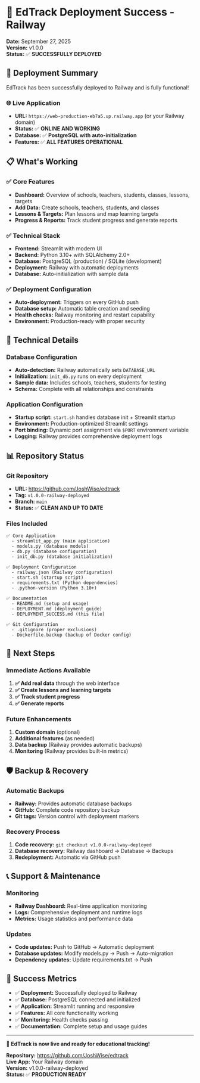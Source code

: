 # 🎉 EdTrack Deployment Success - Railway

**Date:** September 27, 2025  
**Version:** v1.0.0  
**Status:** ✅ **SUCCESSFULLY DEPLOYED**

## 🚀 **Deployment Summary**

EdTrack has been successfully deployed to Railway and is fully functional!

### **🌐 Live Application**
- **URL:** `https://web-production-eb7a5.up.railway.app` (or your Railway domain)
- **Status:** ✅ **ONLINE AND WORKING**
- **Database:** ✅ **PostgreSQL with auto-initialization**
- **Features:** ✅ **ALL FEATURES OPERATIONAL**

## 📋 **What's Working**

### **✅ Core Features**
- **Dashboard:** Overview of schools, teachers, students, classes, lessons, targets
- **Add Data:** Create schools, teachers, students, and classes
- **Lessons & Targets:** Plan lessons and map learning targets
- **Progress & Reports:** Track student progress and generate reports

### **✅ Technical Stack**
- **Frontend:** Streamlit with modern UI
- **Backend:** Python 3.10+ with SQLAlchemy 2.0+
- **Database:** PostgreSQL (production) / SQLite (development)
- **Deployment:** Railway with automatic deployments
- **Database:** Auto-initialization with sample data

### **✅ Deployment Configuration**
- **Auto-deployment:** Triggers on every GitHub push
- **Database setup:** Automatic table creation and seeding
- **Health checks:** Railway monitoring and restart capability
- **Environment:** Production-ready with proper security

## 🔧 **Technical Details**

### **Database Configuration**
- **Auto-detection:** Railway automatically sets `DATABASE_URL`
- **Initialization:** `init_db.py` runs on every deployment
- **Sample data:** Includes schools, teachers, students for testing
- **Schema:** Complete with all relationships and constraints

### **Application Configuration**
- **Startup script:** `start.sh` handles database init + Streamlit startup
- **Environment:** Production-optimized Streamlit settings
- **Port binding:** Dynamic port assignment via `$PORT` environment variable
- **Logging:** Railway provides comprehensive deployment logs

## 📊 **Repository Status**

### **Git Repository**
- **URL:** https://github.com/JoshWise/edtrack
- **Tag:** `v1.0.0-railway-deployed`
- **Branch:** `main`
- **Status:** ✅ **CLEAN AND UP TO DATE**

### **Files Included**
```
✅ Core Application
  - streamlit_app.py (main application)
  - models.py (database models)
  - db.py (database configuration)
  - init_db.py (database initialization)

✅ Deployment Configuration
  - railway.json (Railway configuration)
  - start.sh (startup script)
  - requirements.txt (Python dependencies)
  - .python-version (Python 3.10+)

✅ Documentation
  - README.md (setup and usage)
  - DEPLOYMENT.md (deployment guide)
  - DEPLOYMENT_SUCCESS.md (this file)

✅ Git Configuration
  - .gitignore (proper exclusions)
  - Dockerfile.backup (backup of Docker config)
```

## 🎯 **Next Steps**

### **Immediate Actions Available**
1. **✅ Add real data** through the web interface
2. **✅ Create lessons and learning targets**
3. **✅ Track student progress**
4. **✅ Generate reports**

### **Future Enhancements**
1. **Custom domain** (optional)
2. **Additional features** (as needed)
3. **Data backup** (Railway provides automatic backups)
4. **Monitoring** (Railway provides built-in metrics)

## 🛡️ **Backup & Recovery**

### **Automatic Backups**
- **Railway:** Provides automatic database backups
- **GitHub:** Complete code repository backup
- **Git tags:** Version control with deployment markers

### **Recovery Process**
1. **Code recovery:** `git checkout v1.0.0-railway-deployed`
2. **Database recovery:** Railway dashboard → Database → Backups
3. **Redeployment:** Automatic via GitHub push

## 📞 **Support & Maintenance**

### **Monitoring**
- **Railway Dashboard:** Real-time application monitoring
- **Logs:** Comprehensive deployment and runtime logs
- **Metrics:** Usage statistics and performance data

### **Updates**
- **Code updates:** Push to GitHub → Automatic deployment
- **Database updates:** Modify models.py → Push → Auto-migration
- **Dependency updates:** Update requirements.txt → Push

## 🎉 **Success Metrics**

- ✅ **Deployment:** Successfully deployed to Railway
- ✅ **Database:** PostgreSQL connected and initialized
- ✅ **Application:** Streamlit running and responsive
- ✅ **Features:** All core functionality working
- ✅ **Monitoring:** Health checks passing
- ✅ **Documentation:** Complete setup and usage guides

---

**🎯 EdTrack is now live and ready for educational tracking!**

**Repository:** https://github.com/JoshWise/edtrack  
**Live App:** Your Railway domain  
**Version:** v1.0.0-railway-deployed  
**Status:** ✅ **PRODUCTION READY**
